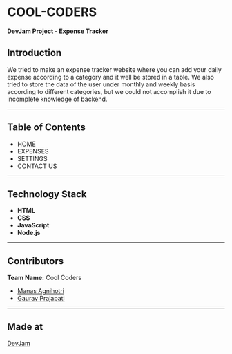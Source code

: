 # COOL-CODERS  
**DevJam Project - Expense Tracker**

## Introduction  
We tried to make an expense tracker website where you can add your daily expense according to a category and it well be stored in a table. We also tried to store the data of the user under monthly and weekly basis according to different categories, but we could not accomplish it due to incomplete knowledge of backend.

---

## Table of Contents  
- HOME
- EXPENSES
- SETTINGS
- CONTACT US
---

## Technology Stack  
- **HTML**  
- **CSS**  
- **JavaScript**  
- **Node.js**

---

## Contributors  
**Team Name:** Cool Coders  
- [Manas Agnihotri](https://github.com/Manas-Agnihotri-MNNIT)  
- [Gaurav Prajapati](https://github.com/gaurav9479)  

---

## Made at  
[DevJam](https://weekendofcode.computercodingclub.in/)



